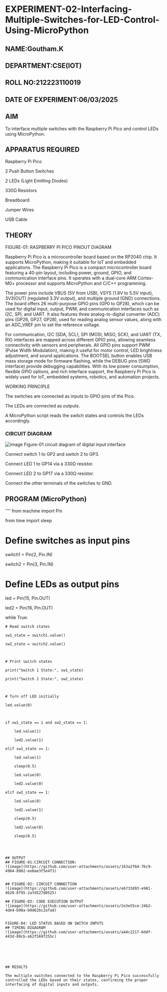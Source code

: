 # EXPERIMENT-02-Interfacing-Multiple-Switches-for-LED-Control-Using-MicroPython


 
## NAME:Goutham.K

## DEPARTMENT:CSE(IOT)

## ROLL NO:212223110019

## DATE OF EXPERIMENT:06/03/2025

## AIM

To interface multiple switches with the Raspberry Pi Pico and control LEDs using MicroPython.

## APPARATUS REQUIRED

Raspberry Pi Pico

2 Push Button Switches

2 LEDs (Light Emitting Diodes)

330Ω Resistors

Breadboard

Jumper Wires

USB Cable

## THEORY



FIGURE-01: RASPBERRY PI PICO PINOUT DIAGRAM

Raspberry Pi Pico is a microcontroller board based on the RP2040 chip. It supports MicroPython, making it suitable for IoT and embedded applications. The Raspberry Pi Pico is a compact microcontroller board featuring a 40-pin layout, including power, ground, GPIO, and communication interface pins. It operates with a dual-core ARM Cortex-M0+ processor and supports MicroPython and C/C++ programming.

The power pins include VBUS (5V from USB), VSYS (1.8V to 5.5V input), 3V3(OUT) (regulated 3.3V output), and multiple ground (GND) connections. The board offers 26 multi-purpose GPIO pins (GP0 to GP28), which can be used for digital input, output, PWM, and communication interfaces such as I2C, SPI, and UART. It also features three analog-to-digital converter (ADC) pins (GP26, GP27, GP28), used for reading analog sensor values, along with an ADC_VREF pin to set the reference voltage.

For communication, I2C (SDA, SCL), SPI (MOSI, MISO, SCK), and UART (TX, RX) interfaces are mapped across different GPIO pins, allowing seamless connectivity with sensors and peripherals. All GPIO pins support PWM (Pulse Width Modulation), making it useful for motor control, LED brightness adjustment, and sound applications. The BOOTSEL button enables USB mass storage mode for firmware flashing, while the DEBUG pins (SWD interface) provide debugging capabilities. With its low power consumption, flexible GPIO options, and rich interface support, the Raspberry Pi Pico is widely used for IoT, embedded systems, robotics, and automation projects.

WORKING PRINCIPLE

The switches are connected as inputs to GPIO pins of the Pico.

The LEDs are connected as outputs.

A MicroPython script reads the switch states and controls the LEDs accordingly.

### CIRCUIT DIAGRAM
 ![image](https://github.com/user-attachments/assets/1c7234b9-5041-4156-94b8-0b846adb6b8e)
    Figure-01 circuit diagram of digital input interface 


Connect switch 1 to GP2 and switch 2 to GP3.

Connect LED 1 to GP14 via a 330Ω resistor.

Connect LED 2 to GP17 via a 330Ω resistor.

Connect the other terminals of the switches to GND.

## PROGRAM (MicroPython)
''''
from machine import Pin

from time import sleep



# Define switches as input pins

switch1 = Pin(2, Pin.IN)

switch2 = Pin(3, Pin.IN)



# Define LEDs as output pins

led = Pin(15, Pin.OUT)

led2 = Pin(16, Pin.OUT)



while True:

    # Read switch states

    sw1_state = switch1.value()

    sw2_state = switch2.value()



    # Print switch states

    print("Switch 1 State:", sw1_state)

    print("Switch 2 State:", sw2_state)



    # Turn off LED initially

    led.value(0)



    if sw1_state == 1 and sw2_state == 1:

        led.value(1)

        led2.value(1)

    elif sw1_state == 1:

        led.value(1)

        sleep(0.5)

        led.value(0)

        led2.value(0)

    elif sw2_state == 1:

        led.value(0)

        led2.value(1)

        sleep(0.5)

        led2.value(0)

        sleep(0.5)

```

 

## OUTPUT
## FIGURE-01:CIRCUIT CONNECTION:
![image](https://github.com/user-attachments/assets/163a2f6d-7bc9-4984-8902-ee0ae3f5e4f3)


## FIGURE-02: CIRCUIT CONNECTION
![image](https://github.com/user-attachments/assets/e6733d93-e981-4620-8f95-2afd527d8525)

## FIGURE-03: CODE EXECUTION OUTPUT
![image](https://github.com/user-attachments/assets/2e3e55ce-24b2-4de4-b98a-b0d62bc2afad)


FIGURE-04: LED STATUS BASED ON SWITCH INPUTS
## TIMING DIGAGRAM 
![image](https://github.com/user-attachments/assets/a44c2217-6ddf-443d-89cb-a62f569f255c)






## RESULTS

The multiple switches connected to the Raspberry Pi Pico successfully controlled the LEDs based on their states, confirming the proper interfacing of digital inputs and outputs.

